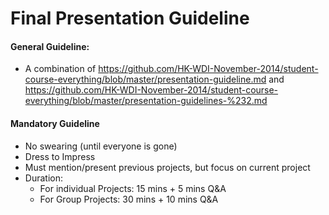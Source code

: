 # Final Presentation Guideline

#### General Guideline: 
- A combination of https://github.com/HK-WDI-November-2014/student-course-everything/blob/master/presentation-guideline.md and https://github.com/HK-WDI-November-2014/student-course-everything/blob/master/presentation-guidelines-%232.md

#### Mandatory Guideline
- No swearing (until everyone is gone)
- Dress to Impress
- Must mention/present previous projects, but focus on current project
- Duration:
  - For individual Projects: 15 mins + 5 mins Q&A
  - For Group Projects: 30 mins + 10 mins Q&A
